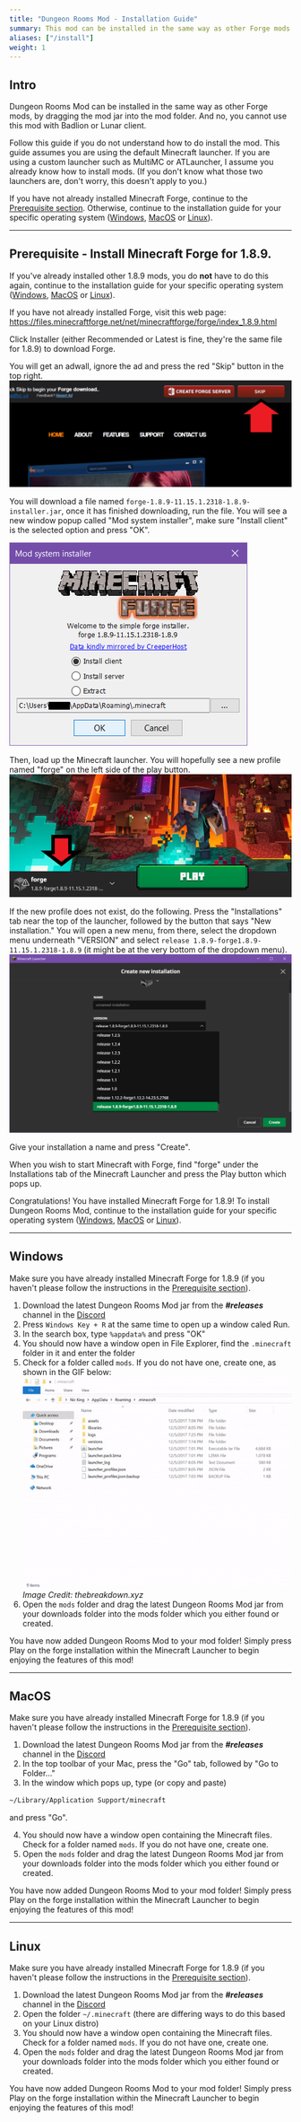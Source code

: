```yaml
---
title: "Dungeon Rooms Mod - Installation Guide"
summary: This mod can be installed in the same way as other Forge mods - by dragging the mod jar into the mod folder. Read this tutorial if you don't understand how to do this. And no, you cannot use Forge mods with Badlion or Lunar Client 🤡.
aliases: ["/install"]
weight: 1
---
```


## Intro
 Dungeon Rooms Mod can be installed in the same way as other Forge mods, by dragging the mod jar into the mod folder. And no, you cannot use this mod with Badlion or Lunar client.
 
 Follow this guide if you do not understand how to do install the mod. This guide assumes you are using the default Minecraft launcher. If you are using a custom launcher such as MultiMC or ATLauncher, I assume you already know how to install mods. (If you don't know what those two launchers are, don't worry, this doesn't apply to you.)
 
 If you have not already installed Minecraft Forge, continue to the [Prerequisite section](#prerequisite). Otherwise, continue to the installation guide for your specific operating system ([Windows](#windows), [MacOS](#macos) or [Linux](#linux)).
 
---


## Prerequisite - Install Minecraft Forge for 1.8.9.
 If you've already installed other 1.8.9 mods, you do **not** have to do this again, continue to the installation guide for your specific operating system ([Windows](#windows), [MacOS](#macos) or [Linux](#linux)).

 If you have not already installed Forge, visit this web page:
 https://files.minecraftforge.net/net/minecraftforge/forge/index_1.8.9.html

 Click Installer (either Recommended or Latest is fine, they're the same file for 1.8.9) to download Forge.

 You will get an adwall, ignore the ad and press the red "Skip" button in the top right.
 ![adwall](images/adwall.png)

 You will download a file named `forge-1.8.9-11.15.1.2318-1.8.9-installer.jar`, once it has finished downloading, run the file. You will see a new window popup called "Mod system installer", make sure "Install client" is the selected option and press "OK".

 ![forge installer](images/forgeinstaller.png)

 Then, load up the Minecraft launcher. You will hopefully see a new profile named "forge" on the left side of the play button.
 ![launcher](images/launcher1.png)

 If the new profile does not exist, do the following. Press the "Installations" tab near the top of the launcher, followed by the button that says "New installation." You will open a new menu, from there, select the dropdown menu underneath "VERSION" and select `release 1.8.9-forge1.8.9-11.15.1.2318-1.8.9` (it might be at the very bottom of the dropdown menu).
 ![newinstallation](images/newinstallation.png)

 Give your installation a name and press "Create".

 When you wish to start Minecraft with Forge, find "forge" under the Installations tab of the Minecraft Launcher and press the Play button which pops up.

 Congratulations! You have installed Minecraft Forge for 1.8.9! To install Dungeon Rooms Mod, continue to the installation guide for your specific operating system ([Windows](#windows), [MacOS](#macos) or [Linux](#linux)).

---


## Windows
 Make sure you have already installed Minecraft Forge for 1.8.9 (if you haven't please follow the instructions in the [Prerequisite section](#prerequisite)).

 1. Download the latest Dungeon Rooms Mod jar from the _**#releases**_ channel in the [Discord](https://discord.gg/kr2M7WutgJ)
 2. Press `Windows Key + R` at the same time to open up a window caled Run.
 3. In the search box, type `%appdata%` and press "OK"
 4. You should now have a window open in File Explorer, find the `.minecraft` folder in it and enter the folder
 5. Check for a folder called `mods`. If you do not have one, create one, as shown in the GIF below:
 ![newfolder](images/newfolder.gif)
 _Image Credit: thebreakdown.xyz_
 6. Open the `mods` folder and drag the latest Dungeon Rooms Mod jar from your downloads folder into the mods folder which you either found or created.

 You have now added Dungeon Rooms Mod to your mod folder! Simply press Play on the forge installation within the Minecraft Launcher to begin enjoying the features of this mod!

---


## MacOS
 Make sure you have already installed Minecraft Forge for 1.8.9 (if you haven't please follow the instructions in the [Prerequisite section](#prerequisite)).

 1. Download the latest Dungeon Rooms Mod jar from the _**#releases**_ channel in the [Discord](https://discord.gg/kr2M7WutgJ)
 2. In the top toolbar of your Mac, press the "Go" tab, followed by "Go to Folder..."
 3. In the window which pops up, type (or copy and paste)
 ``` bash
 ~/Library/Application Support/minecraft
 ```
 and press "Go".

 4. You should now have a window open containing the Minecraft files. Check for a folder named `mods`. If you do not have one, create one.
 5. Open the `mods` folder and drag the latest Dungeon Rooms Mod jar from your downloads folder into the mods folder which you either found or created.

 You have now added Dungeon Rooms Mod to your mod folder! Simply press Play on the forge installation within the Minecraft Launcher to begin enjoying the features of this mod!


---


## Linux
 Make sure you have already installed Minecraft Forge for 1.8.9 (if you haven't please follow the instructions in the [Prerequisite section](#prerequisite)).

 1. Download the latest Dungeon Rooms Mod jar from the _**#releases**_ channel in the [Discord](https://discord.gg/kr2M7WutgJ)
 2. Open the folder `~/.minecraft` (there are differing ways to do this based on your Linux distro)
 3. You should now have a window open containing the Minecraft files. Check for a folder named `mods`. If you do not have one, create one.
 4. Open the `mods` folder and drag the latest Dungeon Rooms Mod jar from your downloads folder into the mods folder which you either found or created.

 You have now added Dungeon Rooms Mod to your mod folder! Simply press Play on the forge installation within the Minecraft Launcher to begin enjoying the features of this mod!
